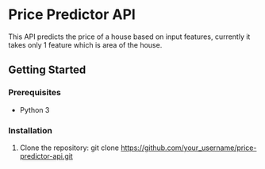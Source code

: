 # Price Predictor API

This API predicts the price of a house based on input features, currently it takes only 1 feature which is area of the house.

## Getting Started

### Prerequisites

- Python 3

### Installation

1. Clone the repository:
   git clone https://github.com/your_username/price-predictor-api.git
